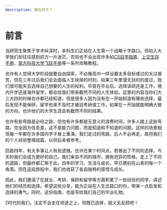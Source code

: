 ```yaml
---
description: 路在何方？
---
```


# 前言

当研究生聚焦于学术纵深时，本科生们正站在人生第一个战略十字路口。但初入大学我们却往往感到前方一片迷茫，否则也不会出现许多如[CS自学指南](https://csdiy.wiki/)、[上交生存手册](https://survivesjtu.gitbook.io/survivesjtumanual/)、[南方科技大学飞跃手册](https://sustech-application.com/)等一系列攻略教程。

也许有人觉得大学阶段就要自由探索，不必像高中一样设置太多目标或过的太过艰苦，但在三年过后我们总会面临人生抉择的时刻，如果三年里漫无目的的度过，我们很可能失去选择自己想要的人生的权利。毕竟在毕业后，选择读研还是工作，境内升学还是海外留学，都会给我们带来截然不同的人生体验。这里的内容当你们大三大四的时候也许都已经知道，但是很多人因为没有在一开始知道有哪些选择，最后发现不能保研，留学也来不及时才被迫考研或工作。如果在一开始就能明确大致的方向，也许他们的大学生涯会有截然不同的结果。

也许有些弯路是必经之路，但也有许多都是无意义的浪费时间，许多人踏上这些弯路，完全因为信息差，这不是能力问题，而是知道和不知道的问题。这样的场景相信每一年都在许多国内学子身上重演，我们走过的弯路，后人不必再走，故将我们的个人经验整理成篇，以供后来者参考。                                                                                                                                                                     &#x20;

回首四年，有太多事让人有些遗憾。也许在某个时间点，若做出了不同的选择，今天的我们会成为更好的自己。我们来自不同的城市，拥有迥异的性格，走上了不同的道路，但最终都汇聚于此。四年的学习、生活与成长，早已镌刻在山青的每一个角落。而在这段旅程中，我们也收获了各自独特的感悟与成长。

因此，我们邀请了在就业、考研、保研和留学等方面积累了一些经验的同学，讲述他们的经历和选择。希望这些分享，能为正站在人生岔路口的你，带来一点启发和选择的勇气。同时，这份指南，也是写给我们自己的毕业礼物。

Z时代的我们，注定不会走在坦途之上，但既已选择，就义无反顾吧！                                                                                                                                                              \
&#x20;                                                                                                                                                                  &#x20;
